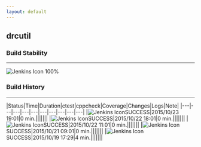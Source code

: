```yaml
---
layout: default
---
```

## drcutil
### Build Stability
___
![Jenkins Icon](http://jenkinshrg.github.io/images/48x48/health-80plus.png)
100%
  
### Build History
___
|Status|Time|Duration|<span class='badge'>ctest</span>|<span class='badge'>cppcheck</span>|Coverage|Changes|Logs|Note|
|---|---|---|---|---|---|---|---|---|---|
|![Jenkins Icon](http://jenkinshrg.github.io/images/24x24/blue.png)SUCCESS|2015/10/23 19:01|0 min.|||||||
|![Jenkins Icon](http://jenkinshrg.github.io/images/24x24/blue.png)SUCCESS|2015/10/22 18:01|0 min.|||||||
|![Jenkins Icon](http://jenkinshrg.github.io/images/24x24/blue.png)SUCCESS|2015/10/22 11:01|0 min.|||||||
|![Jenkins Icon](http://jenkinshrg.github.io/images/24x24/blue.png)SUCCESS|2015/10/21 09:01|0 min.|||||||
|![Jenkins Icon](http://jenkinshrg.github.io/images/24x24/blue.png)SUCCESS|2015/10/19 17:29|4 min.|||||||
